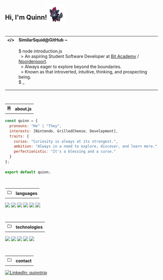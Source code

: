 <h2>
  <span style="position: relative; z-index: 1;">Hi, I'm Quinn!</span>
  <img
       src="assets/zorua.gif"
       width="64"
       style="position: relative; top: .75rem; right: .5rem;">
</h2>

</br>

<table>
  <tr>
    <th>&lt;/&gt;</th>
    <th align="left">SimilarSquid@GitHub ~</th>
  </tr>
  
  <tr>
  </tr>
  
  <tr>
    <td>
    </td>
    <td>
      <p>
        $ node introduction.js</br>
        &nbsp;&nbsp;> An aspiring Student Software Developer at <a href="https://www.linkedin.com/school/bit-academy-nl/">Bit Academy</a> / <a href="https://www.linkedin.com/school/noorderpoort/">Noorderpoort</a>.</br>
        &nbsp;&nbsp;> Always eager to explore beyond the boundaries.</br>
        &nbsp;&nbsp;> Known as that introverted, intuitive, thinking, and prospecting being.</br>
        $ _
      </p>
    </td>
  </tr>
</table>

</br>

<table>
  <tr>
    <th>&#128462;</th>
    <th>about.js</th>
  </tr>
</table>

```javascript
const quinn = {
  pronouns: "He" | "They",
  interests: [Nintendo, GrilledCheese, Development],
  traits: {
    curios: "Curiosity is always at its strongest.",
    ambition: "Always in a need to explore, discover, and learn more.",
    perfectionistic: "It's a blessing and a curse."
  }
};

export default quinn;
```

</br>

<table>
  <tr>
    <th>&#128448;</th>
    <th>languages</th>
  </tr>
</table>

![](https://img.shields.io/badge/-JavaScript-000?style=for-the-badge&logo=javascript&logoColor=000&labelColor=F7DF1E)
![](https://img.shields.io/badge/-TypeScript-000?style=for-the-badge&logo=typescript&logoColor=FFF&labelColor=3178C6)
![](https://img.shields.io/badge/-PHP-000?style=for-the-badge&logo=php&logoColor=FFF&labelColor=777BB4)
![](https://img.shields.io/badge/-SQL-000?style=for-the-badge&logo=mysql&logoColor=FFF&labelColor=4479A1)
![](https://img.shields.io/badge/-Python-000?style=for-the-badge&logo=python&logoColor=FFF&labelColor=3776AB)
![](https://img.shields.io/badge/-Lua-000?style=for-the-badge&logo=lua&logoColor=FFF&labelColor=2C2D72)

</br>

<table>
  <tr>
    <th>&#128448;</th>
    <th>technologies</th>
  </tr>
</table>

![](https://img.shields.io/badge/-React-000?style=for-the-badge&logo=react&logoColor=FFF&labelColor=61DAFB)
![](https://img.shields.io/badge/-Next.js-000?style=for-the-badge&logo=nextdotjs&logoColor=000&labelColor=FFF)
![](https://img.shields.io/badge/-Node.js-000?style=for-the-badge&logo=nodedotjs&logoColor=FFF&labelColor=339933)
![](https://img.shields.io/badge/-Tailwind-000?style=for-the-badge&logo=tailwindcss&logoColor=FFF&labelColor=06B6D4)
![](https://img.shields.io/badge/-Sass-000?style=for-the-badge&logo=sass&logoColor=FFF&labelColor=CC6699)

</br>

<table>
  <tr>
    <th>&#128448;</th>
    <th>contact</th>
  </tr>
</table>

[![LinkedIn: quinntrip](https://img.shields.io/badge/-LinkedIn-FF008F?style=for-the-badge&logo=linkedin&logoColor=white)](https://www.linkedin.com/in/quinntrip/)
